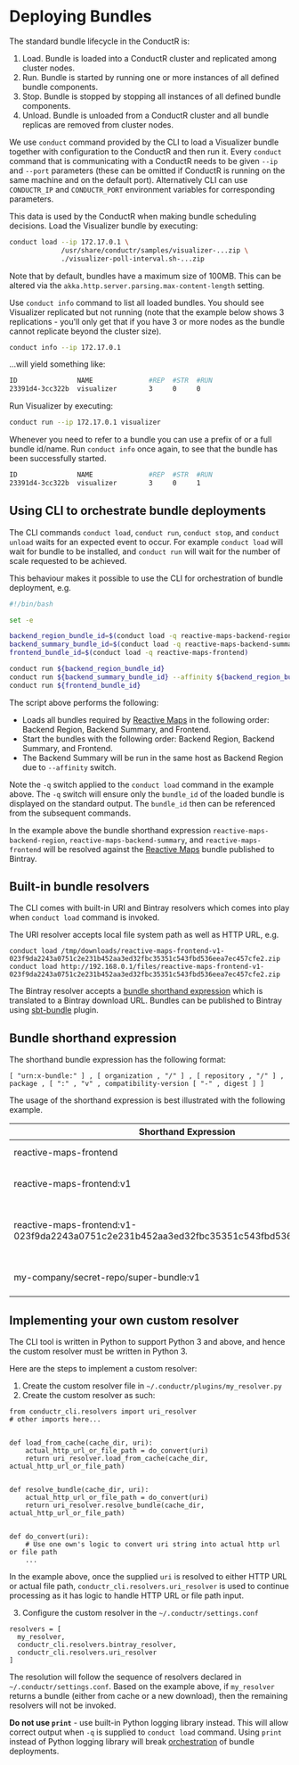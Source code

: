 # Deploying Bundles

The standard bundle lifecycle in the ConductR is:

1. Load. Bundle is loaded into a ConductR cluster and replicated among cluster nodes.
2. Run. Bundle is started by running one or more instances of all defined bundle components.
3. Stop. Bundle is stopped by stopping all instances of all defined bundle components.
4. Unload. Bundle is unloaded from a ConductR cluster and all bundle replicas are removed from cluster nodes.

We use `conduct` command provided by the CLI to load a Visualizer bundle together with configuration to the ConductR and then run it. Every `conduct` command that is communicating with a ConductR needs to be given `--ip` and `--port` parameters (these can be omitted if ConductR is running on the same machine and on the default port). Alternatively CLI can use `CONDUCTR_IP` and `CONDUCTR_PORT` environment variables for corresponding parameters.

This data is used by the ConductR when making bundle scheduling decisions. Load the Visualizer bundle by executing:

```bash
conduct load --ip 172.17.0.1 \
             /usr/share/conductr/samples/visualizer-...zip \
             ./visualizer-poll-interval.sh-...zip
```

Note that by default, bundles have a maximum size of 100MB. This can be altered via the `akka.http.server.parsing.max-content-length` setting.

Use `conduct info` command to list all loaded bundles. You should see Visualizer replicated but not running (note that the example below shows 3 replications - you'll only get that if you have 3 or more nodes as the bundle cannot replicate beyond the cluster size).

```bash
conduct info --ip 172.17.0.1
```
...will yield something like:

```bash
ID               NAME              #REP  #STR  #RUN
23391d4-3cc322b  visualizer        3     0     0
```

Run Visualizer by executing:

```bash
conduct run --ip 172.17.0.1 visualizer
```

Whenever you need to refer to a bundle you can use a prefix of or a full bundle id/name. Run `conduct info` once again, to see that the bundle has been successfully started.

``` bash
ID               NAME              #REP  #STR  #RUN
23391d4-3cc322b  visualizer        3     0     1
```

## Using CLI to orchestrate bundle deployments

The CLI commands `conduct load`, `conduct run`, `conduct stop`, and `conduct unload` waits for an expected event to occur. For example `conduct load` will wait for bundle to be installed, and `conduct run` will wait for the number of scale requested to be achieved.

This behaviour makes it possible to use the CLI for orchestration of bundle deployment, e.g.

```bash
#!/bin/bash

set -e

backend_region_bundle_id=$(conduct load -q reactive-maps-backend-region)
backend_summary_bundle_id=$(conduct load -q reactive-maps-backend-summary)
frontend_bundle_id=$(conduct load -q reactive-maps-frontend)

conduct run ${backend_region_bundle_id}
conduct run ${backend_summary_bundle_id} --affinity ${backend_region_bundle_id}
conduct run ${frontend_bundle_id}
```

The script above performs the following:

* Loads all bundles required by [Reactive Maps](http://www.lightbend.com/activator/template/reactive-maps) in the following order: Backend Region, Backend Summary, and Frontend.
* Start the bundles with the following order: Backend Region, Backend Summary, and Frontend.
* The Backend Summary will be run in the same host as Backend Region due to `--affinity` switch.

Note the `-q` switch applied to the `conduct load` command in the example above. The `-q` switch will ensure only the `bundle_id` of the loaded bundle is displayed on the standard output. The `bundle_id` then can be referenced from the subsequent commands.

In the example above the bundle shorthand expression `reactive-maps-backend-region`, `reactive-maps-backend-summary`, and `reactive-maps-frontend` will be resolved against the [Reactive Maps](http://www.lightbend.com/activator/template/reactive-maps) bundle published to Bintray.


## Built-in bundle resolvers

The CLI comes with built-in URI and Bintray resolvers which comes into play when `conduct load` command is invoked.

The URI resolver accepts local file system path as well as HTTP URL, e.g.

```
conduct load /tmp/downloads/reactive-maps-frontend-v1-023f9da2243a0751c2e231b452aa3ed32fbc35351c543fbd536eea7ec457cfe2.zip
conduct load http://192.168.0.1/files/reactive-maps-frontend-v1-023f9da2243a0751c2e231b452aa3ed32fbc35351c543fbd536eea7ec457cfe2.zip
```

The Bintray resolver accepts a [bundle shorthand expression](#Bundle-shorthand-expression) which is translated to a Bintray download URL. Bundles can be published to Bintray using [sbt-bundle](https://github.com/sbt/sbt-bintray-bundle) plugin.


## Bundle shorthand expression

The shorthand bundle expression has the following format:

```
[ "urn:x-bundle:" ] , [ organization , "/" ] , [ repository , "/" ] , package , [ ":" , "v" , compatibility-version [ "-" , digest ] ]
```

The usage of the shorthand expression is best illustrated with the following example.

Shorthand Expression                                                                       | Resolved to
-------------------------------------------------------------------------------------------|------------
reactive-maps-frontend                                                                     | Latest version of the `reactive-maps-frontend` bundle hosted within `organization` called `typesafe` and `repository` called `bundle`.
reactive-maps-frontend:v1                                                                  | Latest version of the `reactive-maps-frontend` bundle having `compatibility-version` of `v1` hosted within `organization` called `typesafe` and `repository` called `bundle`.
reactive-maps-frontend:v1-023f9da2243a0751c2e231b452aa3ed32fbc35351c543fbd536eea7ec457cfe2 | `reactive-maps-frontend` bundle having `compatibility-version` of `v1` and `digest` of `023f9da2243a0751c2e231b452aa3ed32fbc35351c543fbd536eea7ec457cfe2` hosted within `organization` called `typesafe` and `repository` called `bundle`.
my-company/secret-repo/super-bundle:v1                                                     | Latest version of the `super-bundle` bundle having `compatibility-version` of `v1` hosted within `organization` called `my-company` and `repository` called `secret-repo`.


## Implementing your own custom resolver

The CLI tool is written in Python to support Python 3 and above, and hence the custom resolver must be written in Python 3.

Here are the steps to implement a custom resolver:

1. Create the custom resolver file in `~/.conductr/plugins/my_resolver.py`
2. Create the custom resolver as such:

```
from conductr_cli.resolvers import uri_resolver
# other imports here...


def load_from_cache(cache_dir, uri):
    actual_http_url_or_file_path = do_convert(uri)
    return uri_resolver.load_from_cache(cache_dir, actual_http_url_or_file_path)


def resolve_bundle(cache_dir, uri):
    actual_http_url_or_file_path = do_convert(uri)
    return uri_resolver.resolve_bundle(cache_dir, actual_http_url_or_file_path)


def do_convert(uri):
    # Use one own's logic to convert uri string into actual http url or file path
    ...
```

In the example above, once the supplied `uri` is resolved to either HTTP URL or actual file path, `conductr_cli.resolvers.uri_resolver` is used to continue processing as it has logic to handle HTTP URL or file path input.

3. Configure the custom resolver in the `~/.conductr/settings.conf`

```
resolvers = [
  my_resolver,
  conductr_cli.resolvers.bintray_resolver,
  conductr_cli.resolvers.uri_resolver
]
```

The resolution will follow the sequence of resolvers declared in `~/.conductr/settings.conf`. Based on the example above, if `my_resolver` returns a bundle (either from cache or a new download), then the remaining resolvers will not be invoked.

**Do not use `print`** - use built-in Python logging library instead. This will allow correct output when `-q` is supplied to `conduct load` command. Using `print` instead of Python logging library will break [orchestration](#Using-CLI-to-orchestrate-bundle-deployments) of bundle deployments.
